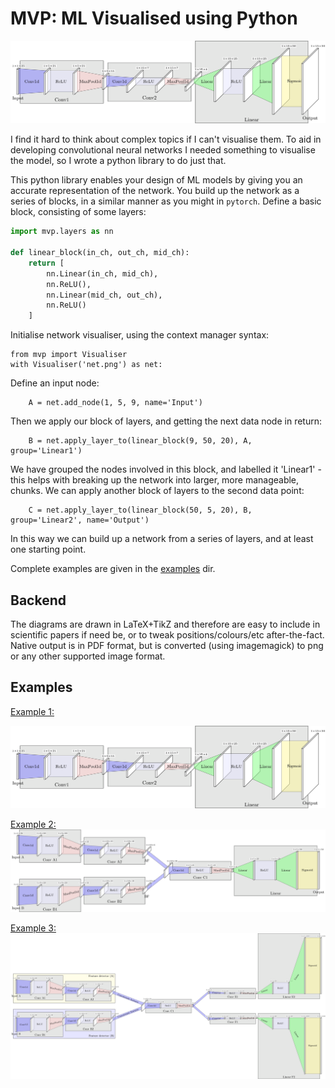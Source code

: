 # MVP: ML Visualised using Python

![scrot1](https://github.com/cbosoft/mvp/blob/master/examples/example_1.png?raw=true)

I find it hard to think about complex topics if I can't visualise them. To aid in developing convolutional neural networks I needed something to visualise the model, so I wrote a python library to do just that.

This python library enables your design of ML models by giving you an accurate representation of the network. You build up the network as a series of blocks, in a similar manner as you might in `pytorch`. Define a basic block, consisting of some layers:

```python
import mvp.layers as nn

def linear_block(in_ch, out_ch, mid_ch):
    return [
        nn.Linear(in_ch, mid_ch),
        nn.ReLU(),
        nn.Linear(mid_ch, out_ch),
        nn.ReLU()
    ]
```

Initialise network visualiser, using the context manager syntax:

```
from mvp import Visualiser
with Visualiser('net.png') as net:
```

Define an input node:

```
    A = net.add_node(1, 5, 9, name='Input')
```

Then we apply our block of layers, and getting the next data node in return:

```
    B = net.apply_layer_to(linear_block(9, 50, 20), A, group='Linear1')
```

We have grouped the nodes involved in this block, and labelled it 'Linear1' - this helps with breaking up the network into larger, more manageable, chunks. We can apply another block of layers to the second data point:

```
    C = net.apply_layer_to(linear_block(50, 5, 20), B, group='Linear2', name='Output')
```

In this way we can build up a network from a series of layers, and at least one starting point.

Complete examples are given in the [examples](examples) dir.

## Backend
The diagrams are drawn in LaTeX+TikZ and therefore are easy to include in scientific papers if need be, or to tweak positions/colours/etc after-the-fact. Native output is in PDF format, but is converted (using imagemagick) to png or any other supported image format.

## Examples

[Example 1:](examples/example_1.py)

![scrot1](https://github.com/cbosoft/mvp/blob/master/examples/example_1.png?raw=true)

[Example 2:](examples/example_2.py)
![scrot2](https://github.com/cbosoft/mvp/blob/master/examples/example_2.png?raw=true)

[Example 3:](examples/example_3.py)
![scrot3](https://github.com/cbosoft/mvp/blob/master/examples/example_3.png?raw=true)
